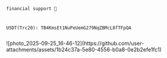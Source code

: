 <code>

financial support 🦋

USDT(Trc20):
TB4KmsEt1NuPeUemG279NqZBMcL8fTFpQA

</code>
![photo_2025-09-25_16-46-12](https://github.com/user-attachments/assets/1b24c37a-5e80-4556-b0a8-0e2b2efe1fc1)
